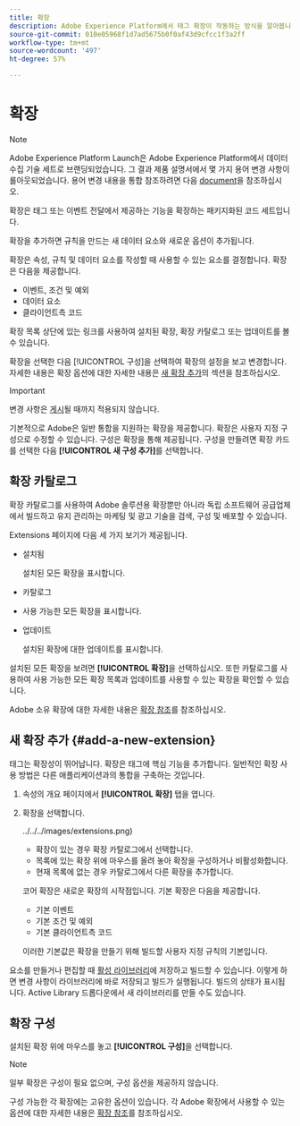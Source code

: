```yaml
---
title: 확장
description: Adobe Experience Platform에서 태그 확장이 작동하는 방식을 알아봅니다.
source-git-commit: 010e05968f1d7ad5675b0f0af43d9cfcc1f3a2ff
workflow-type: tm+mt
source-wordcount: '497'
ht-degree: 57%

---
```


# 확장

>[!NOTE]
>
>Adobe Experience Platform Launch은 Adobe Experience Platform에서 데이터 수집 기술 세트로 브랜딩되었습니다. 그 결과 제품 설명서에서 몇 가지 용어 변경 사항이 롤아웃되었습니다. 용어 변경 내용을 통합 참조하려면 다음 [document](../../../term-updates.md)을 참조하십시오.

확장은 태그 또는 이벤트 전달에서 제공하는 기능을 확장하는 패키지화된 코드 세트입니다.

확장을 추가하면 규칙을 만드는 새 데이터 요소와 새로운 옵션이 추가됩니다.

확장은 속성, 규칙 및 데이터 요소를 작성할 때 사용할 수 있는 요소를 결정합니다. 확장은 다음을 제공합니다.

* 이벤트, 조건 및 예외
* 데이터 요소
* 클라이언트측 코드

확장 목록 상단에 있는 링크를 사용하여 설치된 확장, 확장 카탈로그 또는 업데이트를 볼 수 있습니다.

확장을 선택한 다음 [!UICONTROL 구성]을 선택하여 확장의 설정을 보고 변경합니다. 자세한 내용은 확장 옵션에 대한 자세한 내용은 [새 확장 추가](#add-a-new-extension)의 섹션을 참조하십시오.

>[!IMPORTANT]
>
>변경 사항은 [게시](../../publishing/overview.md)될 때까지 적용되지 않습니다.

기본적으로 Adobe은 일반 통합을 지원하는 확장을 제공합니다. 확장은 사용자 지정 구성으로 수정할 수 있습니다. 구성은 확장을 통해 제공됩니다. 구성을 만들려면 확장 카드를 선택한 다음 **[!UICONTROL 새 구성 추가]**&#x200B;를 선택합니다.

## 확장 카탈로그

확장 카탈로그를 사용하여 Adobe 솔루션용 확장뿐만 아니라 독립 소프트웨어 공급업체에서 빌드하고 유지 관리하는 마케팅 및 광고 기술을 검색, 구성 및 배포할 수 있습니다.

Extensions 페이지에 다음 세 가지 보기가 제공됩니다.

* 설치됨

   설치된 모든 확장을 표시합니다.

* 카탈로그
* 사용 가능한 모든 확장을 표시합니다.
* 업데이트

   설치된 확장에 대한 업데이트를 표시합니다.

설치된 모든 확장을 보려면 **[!UICONTROL 확장]**&#x200B;을 선택하십시오. 또한 카탈로그를 사용하여 사용 가능한 모든 확장 목록과 업데이트를 사용할 수 있는 확장을 확인할 수 있습니다.

Adobe 소유 확장에 대한 자세한 내용은 [확장 참조](../../../extensions/web/overview.md)를 참조하십시오.

## 새 확장 추가 {#add-a-new-extension}

태그는 확장성이 뛰어납니다. 확장은 태그에 핵심 기능을 추가합니다. 일반적인 확장 사용 방법은 다른 애플리케이션과의 통합을 구축하는 것입니다.

1. 속성의 개요 페이지에서 **[!UICONTROL 확장]** 탭을 엽니다.
1. 확장을 선택합니다.

   ![]()../../../images/extensions.png)

   * 확장이 있는 경우 확장 카탈로그에서 선택합니다.
   * 목록에 있는 확장 위에 마우스를 올려 놓아 확장을 구성하거나 비활성화합니다.
   * 현재 목록에 없는 경우 카탈로그에서 다른 확장을 추가합니다.

   코어 확장은 새로운 확장의 시작점입니다. 기본 확장은 다음을 제공합니다.

   * 기본 이벤트
   * 기본 조건 및 예외
   * 기본 클라이언트측 코드

   이러한 기본값은 확장을 만들기 위해 빌드할 사용자 지정 규칙의 기본입니다.

요소를 만들거나 편집할 때 [활성 라이브러리](../../publishing/libraries.md#active-library)에 저장하고 빌드할 수 있습니다. 이렇게 하면 변경 사항이 라이브러리에 바로 저장되고 빌드가 실행됩니다. 빌드의 상태가 표시됩니다. Active Library 드롭다운에서 새 라이브러리를 만들 수도 있습니다.

## 확장 구성

설치된 확장 위에 마우스를 놓고 **[!UICONTROL 구성]**&#x200B;을 선택합니다.

>[!NOTE]
>
>일부 확장은 구성이 필요 없으며, 구성 옵션을 제공하지 않습니다.

구성 가능한 각 확장에는 고유한 옵션이 있습니다. 각 Adobe 확장에서 사용할 수 있는 옵션에 대한 자세한 내용은 [확장 참조](../../../extensions/web/overview.md)를 참조하십시오.

